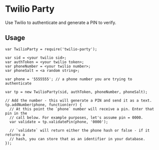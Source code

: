 # Twilio Party

Use Twilio to authenticate and generate a PIN to verify.

## Usage

    var TwilioParty = require('twilio-party');

    var sid = <your twilio sid>;
    var authToken = <your twilio token>;
    var phoneNumber = <your twilio number>;
    var phoneSalt = <a random string>;

    var phone = '5555555'; // a phone number you are trying to authenticate

    var tp = new TwilioParty(sid, authToken, phoneNumber, phoneSalt);

    // Add the number - this will generate a PIN and send it as a text.
    tp.addNumber(phone, function(err) {
      // At this point the `phone` number will receive a pin. Enter that pin in the
      // call below. For example purposes, let's assume pin = 0000.
      var validate = tp.validatePin(phone, '0000');

      // `validate` will return either the phone hash or false - if it returns a
      // hash, you can store that as an identifier in your database.
    });